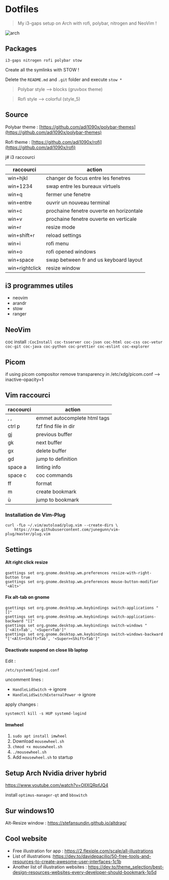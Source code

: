 # Dotfiles

> My i3-gaps setup on Arch with rofi, polybar, nitrogen and NeoVim !

![arch](https://user-images.githubusercontent.com/25727549/119369789-dc3c3300-bcb4-11eb-8cf9-88492803768a.png)

## Packages

```
i3-gaps nitrogen rofi polybar stow
```

Create all the symlinks with STOW !

Delete the `README.md` and `.git` folder and execute `stow *`

> Polybar style --> blocks (gruvbox theme)

> Rofi style --> colorful (style_5)

## Source

Polybar theme : [https://github.com/adi1090x/polybar-themes](https://github.com/adi1090x/polybar-themes)

Rofi theme : [https://github.com/adi1090x/rofi](https://github.com/adi1090x/rofi)

j# i3 raccourci

| raccourci      | action                                   |
| -------------- | ---------------------------------------- |
| win+hjkl       | changer de focus entre les fenetres      |
| win+1234       | swap entre les bureaux virtuels          |
| win+q          | fermer une fenetre                       |
| win+entre      | ouvrir un nouveau terminal               |
| win+c          | prochaine fenetre ouverte en horizontale |
| win+v          | prochaine fenetre ouverte en verticale   |
| win+r          | resize mode                              |
| win+shift+r    | reload settings                          |
| win+i          | rofi menu                                |
| win+o          | rofi opened windows                      |
| win+space      | swap between fr and us keyboard layout   |
| win+rightclick | resize window                            |

## i3 programmes utiles

- neovim
- arandr
- stow
- ranger

## NeoVim

coc install
`:CocInstall coc-tsserver coc-json coc-html coc-css coc-vetur coc-git coc-java coc-python coc-prettier coc-eslint coc-explorer`

## Picom

if using picom compositor remove transparency in /etc/xdg/picom.conf --> inactive-opacity=1

## Vim raccourci

| raccourci | action                       |
| --------- | ---------------------------- |
| , ,       | emmet autocomplete html tags |
| ctrl p    | fzf find file in dir         |
| gj        | previous buffer              |
| gk        | next buffer                  |
| gx        | delete buffer                |
| gd        | jump to definition           |
| space a   | linting info                 |
| space c   | coc commands                 |
| ff        | format                       |
| m         | create bookmark              |
| ù         | jump to bookmark             |

### Installation de Vim-Plug

```
curl -fLo ~/.vim/autoload/plug.vim --create-dirs \
    https://raw.githubusercontent.com/junegunn/vim-plug/master/plug.vim
```

## Settings

#### Alt right click resize

```
gsettings set org.gnome.desktop.wm.preferences resize-with-right-button true
gsettings set org.gnome.desktop.wm.preferences mouse-button-modifier '<Alt>'
```

#### Fix alt-tab on gnome

```
gsettings set org.gnome.desktop.wm.keybindings switch-applications "[]"
gsettings set org.gnome.desktop.wm.keybindings switch-applications-backward "[]"
gsettings set org.gnome.desktop.wm.keybindings switch-windows "['<Alt>Tab', '<Super>Tab']"
gsettings set org.gnome.desktop.wm.keybindings switch-windows-backward "['<Alt><Shift>Tab', '<Super><Shift>Tab']"
```

#### Deactivate suspend on close lib laptop

Edit : 
```
/etc/systemd/logind.conf
```

uncomment lines : 
- `HandleLidSwitch` -> ignore
- `HandleLidSwitchExternalPower` -> ignore

apply changes : 

```
systemctl kill -s HUP systemd-logind
```

#### Imwheel

1. `sudo apt install imwheel`
2. Download `mousewheel.sh`
3. `chmod +x mousewheel.sh`
4. `./mousewheel.sh`
5. Add `mousewheel.sh` to startup

## Setup Arch Nvidia driver hybrid

https://www.youtube.com/watch?v=OlIXQRpfJQ4

install `optimus-manager-qt` and `bbswitch`

## Sur windows10

Alt-Resize window : https://stefansundin.github.io/altdrag/

## Cool website

- Free illustration for app : https://2.flexiple.com/scale/all-illustrations
- List of illustrations :https://dev.to/davidepacilio/50-free-tools-and-resources-to-create-awesome-user-interfaces-1c1b
- Another list of illustration websites : https://dev.to/theme_selection/best-design-resources-websites-every-developer-should-bookmark-1p5d
